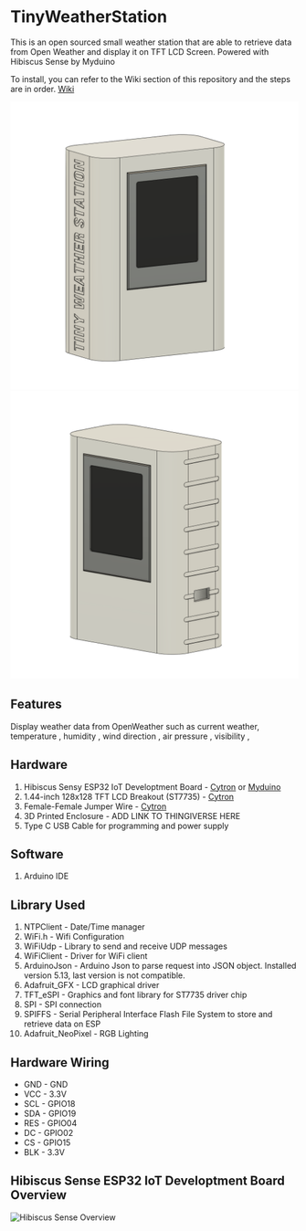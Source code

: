 # TinyWeatherStation
This is an open sourced small weather station that are able to retrieve data from Open Weather and display it on TFT LCD Screen. Powered with Hibiscus Sense by Myduino

To install, you can refer to the Wiki section of this repository and the steps are in order. [Wiki](https://github.com/NaimFuad/TinyWeatherStation/wiki)

![](https://github.com/NaimFuad/TinyWeatherStation/blob/main/Image/Weather%20Station%20RIGHT.png)
![](https://github.com/NaimFuad/TinyWeatherStation/blob/main/Image/Weather%20Station%20LEFT.png)

## Features

Display weather data from OpenWeather such as current weather, temperature , humidity , wind direction , air pressure , visibility , 

## Hardware

1. Hibiscus Sensy ESP32 IoT Developtment Board - [Cytron](https://my.cytron.io/p-hibiscus-sense-esp32-iot-development-board?search=hibiscus&description=1) or [Myduino](https://myduino.com/product/myd-036/)
2. 1.44-inch 128x128 TFT LCD Breakout (ST7735) - [Cytron](https://my.cytron.io/p-1.44-inch-128x128-tft-lcd-breakout-st7735?search=st7735&description=1)
3. Female-Female Jumper Wire - [Cytron](https://my.cytron.io/p-40-ways-female-to-female-jumper-wire?search=jumper%20wire&description=1)
4. 3D Printed Enclosure - ADD LINK TO THINGIVERSE HERE
5. Type C USB Cable for programming and power supply

## Software

1. Arduino IDE

## Library Used
1. NTPClient         -   Date/Time manager 
2. WiFi.h            -   Wifi Configuration
3. WiFiUdp           -   Library to send and receive UDP messages
4. WiFiClient        -   Driver for WiFi client
5. ArduinoJson       -   Arduino Json to parse request into JSON object. Installed version 5.13, last version is not compatible.
6. Adafruit_GFX      -   LCD graphical driver
7. TFT_eSPI          -   Graphics and font library for ST7735 driver chip
8. SPI               -   SPI connection
9. SPIFFS            -   Serial Peripheral Interface Flash File System to store and retrieve data on ESP
10. Adafruit_NeoPixel -   RGB Lighting

## Hardware Wiring

* GND - GND
* VCC - 3.3V
* SCL - GPIO18
* SDA - GPIO19
* RES - GPIO04
* DC - GPIO02
* CS - GPIO15
* BLK - 3.3V

## Hibiscus Sense ESP32 IoT Developtment Board  Overview

![Hibiscus Sense Overview](https://github.com/NaimFuad/HibiscusSenseMicroPython/blob/main/Image/Hibiscus-Sense-V1.0-Overview.jpg)
